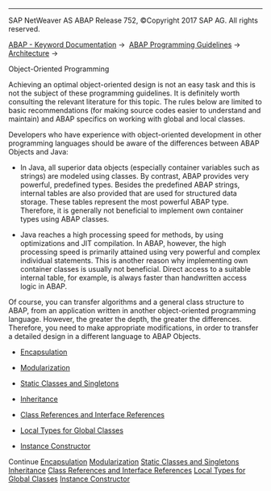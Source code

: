   

* * *

SAP NetWeaver AS ABAP Release 752, ©Copyright 2017 SAP AG. All rights reserved.

[ABAP - Keyword Documentation](https://help.sap.com/doc/abapdocu_752_index_htm/7.52/en-US/abenabap.htm) →  [ABAP Programming Guidelines](https://help.sap.com/doc/abapdocu_752_index_htm/7.52/en-US/abenabap_pgl.htm) →  [Architecture](https://help.sap.com/doc/abapdocu_752_index_htm/7.52/en-US/abenarchitecture_guidl.htm) → 

Object-Oriented Programming

Achieving an optimal object-oriented design is not an easy task and this is not the subject of these programming guidelines. It is definitely worth consulting the relevant literature for this topic. The rules below are limited to basic recommendations (for making source codes easier to understand and maintain) and ABAP specifics on working with global and local classes.

Developers who have experience with object-oriented development in other programming languages should be aware of the differences between ABAP Objects and Java:

-   In Java, all superior data objects (especially container variables such as strings) are modeled using classes. By contrast, ABAP provides very powerful, predefined types. Besides the predefined ABAP strings, internal tables are also provided that are used for structured data storage. These tables represent the most powerful ABAP type. Therefore, it is generally not beneficial to implement own container types using ABAP classes.

-   Java reaches a high processing speed for methods, by using optimizations and JIT compilation. In ABAP, however, the high processing speed is primarily attained using very powerful and complex individual statements. This is another reason why implementing own container classes is usually not beneficial. Direct access to a suitable internal table, for example, is always faster than handwritten access logic in ABAP.

Of course, you can transfer algorithms and a general class structure to ABAP, from an application written in another object-oriented programming language. However, the greater the depth, the greater the differences. Therefore, you need to make appropriate modifications, in order to transfer a detailed design in a different language to ABAP Objects.

-   [Encapsulation](https://help.sap.com/doc/abapdocu_752_index_htm/7.52/en-US/abenencapsulation_guidl.htm "Guideline")

-   [Modularization](https://help.sap.com/doc/abapdocu_752_index_htm/7.52/en-US/abenmodularization_guidl.htm "Guideline")

-   [Static Classes and Singletons](https://help.sap.com/doc/abapdocu_752_index_htm/7.52/en-US/abenstatic_class_singleton_guidl.htm "Guideline")

-   [Inheritance](https://help.sap.com/doc/abapdocu_752_index_htm/7.52/en-US/abeninheritance_guidl.htm "Guideline")

-   [Class References and Interface References](https://help.sap.com/doc/abapdocu_752_index_htm/7.52/en-US/abenclass_ref_interf_ref_guidl.htm "Guideline")

-   [Local Types for Global Classes](https://help.sap.com/doc/abapdocu_752_index_htm/7.52/en-US/abenlocal_type_glob_class_guidl.htm "Guideline")

-   [Instance Constructor](https://help.sap.com/doc/abapdocu_752_index_htm/7.52/en-US/abeninstance_constructor_guidl.htm "Guideline")

Continue
[Encapsulation](https://help.sap.com/doc/abapdocu_752_index_htm/7.52/en-US/abenencapsulation_guidl.htm)
[Modularization](https://help.sap.com/doc/abapdocu_752_index_htm/7.52/en-US/abenmodularization_guidl.htm)
[Static Classes and Singletons](https://help.sap.com/doc/abapdocu_752_index_htm/7.52/en-US/abenstatic_class_singleton_guidl.htm)
[Inheritance](https://help.sap.com/doc/abapdocu_752_index_htm/7.52/en-US/abeninheritance_guidl.htm)
[Class References and Interface References](https://help.sap.com/doc/abapdocu_752_index_htm/7.52/en-US/abenclass_ref_interf_ref_guidl.htm)
[Local Types for Global Classes](https://help.sap.com/doc/abapdocu_752_index_htm/7.52/en-US/abenlocal_type_glob_class_guidl.htm)
[Instance Constructor](https://help.sap.com/doc/abapdocu_752_index_htm/7.52/en-US/abeninstance_constructor_guidl.htm)